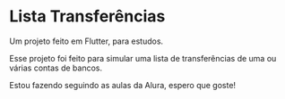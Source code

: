 # Lista Transferências

Um projeto feito em Flutter, para estudos.

Esse projeto foi feito para simular uma lista de transferências de uma ou várias contas de bancos.

Estou fazendo seguindo as aulas da Alura, espero que goste!